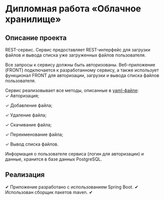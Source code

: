 # Дипломная работа «Облачное хранилище»
## Описание проекта
REST-сервис. Сервис предоставляет REST-интерфейс для загрузки файлов и вывода списка уже загруженных файлов пользователя.

Все запросы к сервису должны быть авторизованы. Веб-приложение (FRONT) подключается к разработанному сервису, а также использует функционал FRONT для авторизации, загрузки и вывода списка файлов пользователя.

Сервис реализовывает все методы, описанные в [yaml-файле](https://github.com/netology-code/jd-homeworks/blob/master/diploma/CloudServiceSpecification.yaml):  
✓ Авторизация;

✓ Добавление файла;

✓ Удаление файла;

✓ Скачивание файла;

✓ Переименование файла;

✓ Вывод списка файлов.

Информация о пользователe сервиса (логин для авторизации) и данные, хранится в базе данных PostgreSQL.

## Реализация
✔︎ Приложение разработано с использованием Spring Boot.
✔︎ Использован сборщик пакетов maven.
✔︎ 



